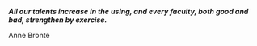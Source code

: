 _**All our talents increase in the using, and every faculty, both good and bad, strengthen by exercise.**_

Anne Brontë